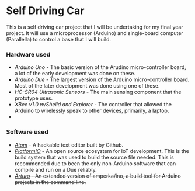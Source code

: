 # Self Driving Car
This is a self driving car project that I will be undertaking for my final year project. It will use a microprocessor (Arduino) and single-board computer (Parallella) to control a base that I will build.

### Hardware used
- *Arduino Uno* - The basic version of the Arudino micro-controller board, a lot of the early development was done on these.
- *Arduino Due* - The largest version of the Arduino micro-controller board. Most of the later development was done using one of these.
- *HC-SR04 Ultrasonic Sensors* - The main sensing component that the prototype uses.
- *XBee v1.0 w/Sheild and Explorer* - The controller that allowed the Arduino to wirelessly speak to other devices, primarily, a laptop.  
- 

### Software used
- *[Atom](https://github.com/atom/atom)* - A hackable text editor built by Github.
- *[PlatformIO](https://github.com/platformio/platformio)* - An open source ecosystem for IoT development. This is the build system that was used to build the source file needed. This is recommended due to been the only non-Arduino software that can compile and run on a Due reliably.
- <s>*[Arturo](https://github.com/scottdarch/Arturo)* - An extended version of amperka/ino, a build tool for Arduino projects in the command line.</s>
